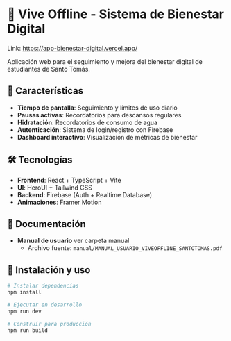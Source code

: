 # 🏥 Vive Offline - Sistema de Bienestar Digital

Link: https://app-bienestar-digital.vercel.app/

Aplicación web para el seguimiento y mejora del bienestar digital de estudiantes de Santo Tomás.

## 🚀 Características

- **Tiempo de pantalla**: Seguimiento y límites de uso diario
- **Pausas activas**: Recordatorios para descansos regulares
- **Hidratación**: Recordatorios de consumo de agua
- **Autenticación**: Sistema de login/registro con Firebase
- **Dashboard interactivo**: Visualización de métricas de bienestar

## 🛠️ Tecnologías

- **Frontend**: React + TypeScript + Vite
- **UI**: HeroUI + Tailwind CSS
- **Backend**: Firebase (Auth + Realtime Database)
- **Animaciones**: Framer Motion

## 📄 Documentación

- **Manual de usuario** ver carpeta manual
  - Archivo fuente: `manual/MANUAL_USUARIO_VIVEOFFLINE_SANTOTOMAS.pdf`

## 🎯 Instalación y uso

```bash
# Instalar dependencias
npm install

# Ejecutar en desarrollo
npm run dev

# Construir para producción
npm run build
```
